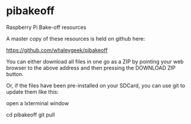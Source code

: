 pibakeoff
=========

Raspberry Pi Bake-off resources

A master copy of these resources is held on github here:

https://github.com/whaleygeek/pibakeoff



You can either download all files in one go as a ZIP by pointing your web
browser to the above address and then pressing the DOWNLOAD ZIP button.

Or, if the files have been pre-installed on your SDCard, you can use git
to update them like this:

open a lxterminal window

cd pibakeoff
git pull


